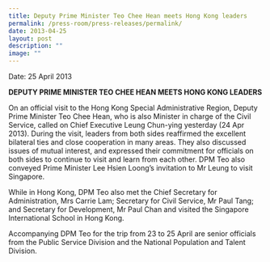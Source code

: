```yaml
---
title: Deputy Prime Minister Teo Chee Hean meets Hong Kong leaders
permalink: /press-room/press-releases/permalink/
date: 2013-04-25
layout: post
description: ""
image: ""
---
```


Date: 25 April 2013

**DEPUTY PRIME MINISTER TEO CHEE HEAN MEETS HONG KONG LEADERS**

On an official visit to the Hong Kong Special Administrative Region, Deputy Prime Minister Teo Chee Hean, who is also Minister in charge of the Civil Service, called on Chief Executive Leung Chun-ying yesterday (24 Apr 2013). During the visit, leaders from both sides reaffirmed the excellent bilateral ties and close cooperation in many areas. They also discussed issues of mutual interest, and expressed their commitment for officials on both sides to continue to visit and learn from each other. DPM Teo also conveyed Prime Minister Lee Hsien Loong’s invitation to Mr Leung to visit Singapore.  
  
While in Hong Kong, DPM Teo also met the Chief Secretary for Administration, Mrs Carrie Lam; Secretary for Civil Service, Mr Paul Tang; and Secretary for Development, Mr Paul Chan and visited the Singapore International School in Hong Kong.  
  
Accompanying DPM Teo for the trip from 23 to 25 April are senior officials from the Public Service Division and the National Population and Talent Division.